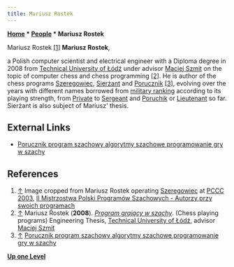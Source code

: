 ```yaml
---
title: Mariusz Rostek
---
```

**[Home](Home "Home") \* [People](People "People") \* Mariusz Rostek**



 [](http://mpps.maciej.szmit.info/mpps-2/autorzy/image9.html) Mariusz Rostek <a id="cite-note-1" href="#cite-ref-1">[1]</a> 
**Mariusz Rostek**,  

a Polish computer scientist and electrical engineer with a Diploma degree in 2008 from [Technical University of Łódź](Technical_University_of_%C5%81%C3%B3d%C5%BA "Technical University of Łódź") under advisor [Maciej Szmit](Maciej_Szmit "Maciej Szmit") on the topic of computer chess and chess programming <a id="cite-note-2" href="#cite-ref-2">[2]</a>. 
He is author of the chess programs [Szeregowiec](Szeregowiec "Szeregowiec"), [Sierżant](Sier%C5%BCant "Sierżant") and [Porucznik](Porucznik "Porucznik") <a id="cite-note-3" href="#cite-ref-3">[3]</a>, 
evolving over the years with different names borrowed from [military ranking](https://en.wikipedia.org/wiki/Polish_Armed_Forces_rank_insignia) according to its playing strength, 
from [Private](https://en.wikipedia.org/wiki/Private_%28rank%29) to [Sergeant](https://en.wikipedia.org/wiki/Sergeant) and [Poruchik](https://en.wikipedia.org/wiki/Poruchik) or [Lieutenant](https://en.wikipedia.org/wiki/Lieutenant) so far. 
Sierżant is also subject of Mariusz' thesis. 



## External Links


* [Porucznik program szachowy algorytmy szachowe programowanie gry w szachy](http://strony.toya.net.pl/~sierzant29/)


## References


1. <a id="cite-ref-1" href="#cite-note-1">↑</a> Image cropped from Mariusz Rostek operating [Szeregowiec](Szeregowiec "Szeregowiec") at [PCCC 2003](PCCC_2003 "PCCC 2003"), [II Mistrzostwa Polski Programów Szachowych - Autorzy przy swoich programach](http://mpps.maciej.szmit.info/mpps-2/autorzy/)
2. <a id="cite-ref-2" href="#cite-note-2">↑</a> Mariusz Rostek (**2008**). *[Program grający w szachy](http://strony.toya.net.pl/~sierzant29/nowosci.html)*. (Chess playing programs) Engineering Thesis, [Technical University of Łódź](Technical_University_of_%C5%81%C3%B3d%C5%BA "Technical University of Łódź"), advisor [Maciej Szmit](Maciej_Szmit "Maciej Szmit")
3. <a id="cite-ref-3" href="#cite-note-3">↑</a> [Porucznik program szachowy algorytmy szachowe programowanie gry w szachy](http://strony.toya.net.pl/~sierzant29/)

**[Up one Level](People "People")**







 
